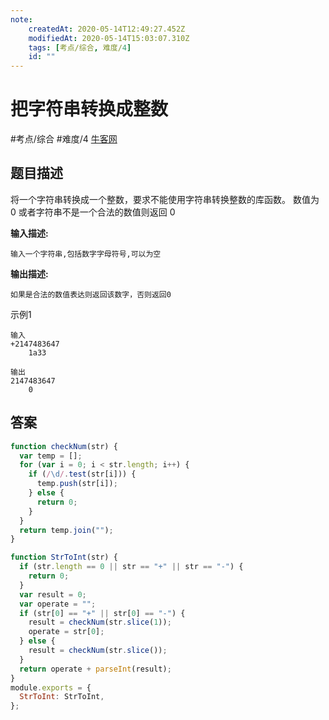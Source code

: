 ```yaml
---
note:
    createdAt: 2020-05-14T12:49:27.452Z
    modifiedAt: 2020-05-14T15:03:07.310Z
    tags: [考点/综合, 难度/4]
    id: ""
---
```

# 把字符串转换成整数
#考点/综合 #难度/4   [牛客网](https://www.nowcoder.com/practice/1277c681251b4372bdef344468e4f26e?tpId=13&tqId=11202&tPage=4&rp=4&ru=/ta/coding-interviews&qru=/ta/coding-interviews/question-ranking)
<!-- @crossnote.comment "id":"14828854-a247-4b11-96e7-bff825398ed1" -->  
## 题目描述
将一个字符串转换成一个整数，要求不能使用字符串转换整数的库函数。 数值为 0 或者字符串不是一个合法的数值则返回 0

**输入描述:**

```
输入一个字符串,包括数字字母符号,可以为空
```

**输出描述:**

```
如果是合法的数值表达则返回该数字，否则返回0
```

示例1

```
输入
+2147483647
    1a33

输出
2147483647
    0
```

## 答案

```javascript
function checkNum(str) {
  var temp = [];
  for (var i = 0; i < str.length; i++) {
    if (/\d/.test(str[i])) {
      temp.push(str[i]);
    } else {
      return 0;
    }
  }
  return temp.join("");
}

function StrToInt(str) {
  if (str.length == 0 || str == "+" || str == "-") {
    return 0;
  }
  var result = 0;
  var operate = "";
  if (str[0] == "+" || str[0] == "-") {
    result = checkNum(str.slice(1));
    operate = str[0];
  } else {
    result = checkNum(str.slice());
  }
  return operate + parseInt(result);
}
module.exports = {
  StrToInt: StrToInt,
};
```